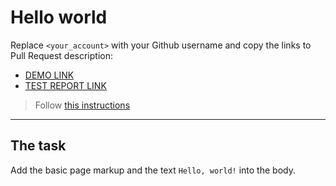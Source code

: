 # Hello world
Replace `<your_account>` with your Github username and copy the links to Pull Request description:
- [DEMO LINK](https://MariiaObraztsova.github.io/layout_hello-world/)
- [TEST REPORT LINK](https://MariiaObraztsova.github.io/layout_hello-world/report/html_report/)

> Follow [this instructions](https://github.com/mate-academy/layout_task-guideline#how-to-solve-the-layout-tasks-on-github)
___

## The task 
Add the basic page markup and the text `Hello, world!` into the body.
